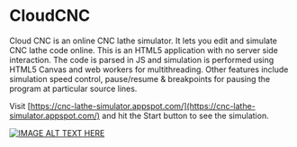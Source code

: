 # CloudCNC

Cloud CNC is an online CNC lathe simulator. It lets you edit and simulate CNC lathe code
online. This is an HTML5 application with no server side interaction. The code is parsed in
JS and simulation is performed using HTML5 Canvas and web workers for multithreading.
Other features include simulation speed control, pause/resume & breakpoints for pausing
the program at particular source lines.

Visit [https://cnc-lathe-simulator.appspot.com/](https://cnc-lathe-simulator.appspot.com/) and hit the Start button to see the simulation.

[![IMAGE ALT TEXT HERE](https://img.youtube.com/vi/BTF41bNq6_4/0.jpg)](https://www.youtube.com/watch?v=BTF41bNq6_4)
